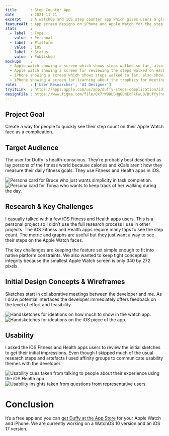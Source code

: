 ```yaml
---
title      : Step Counter App
date       : 2021-11-21
excerpt    : A watchOS and iOS step counter app which gives users a glanceable view of their steps as a watch face complication with an accompanying iOS app.
featureAlt : App screen designs on iPhone and Apple Watch for the step counter app.
stats      : 
  - label  : Type
    value  : Personal
  - label  : Platform
    value  : iOS
  - label  : Status
    value  : Published
mockups    : 
  - Apple watch showing a screen which shows steps walked so far, also showing the equivalents in miles and flights of stairs.
  - Apple watch showing a screen for reviewing the steps walked on each of the preview seven days.
  - iPhone showing a screen which shows steps walked so far, also showing the equivalents in miles and flights of stairs. It also shows the previous seven days.
  - iPhone showing a screen for learning about the trophies for meeting and exceeding multiples of goal steps.
roles      : ['User Researcher', 'UI Designer']
tryitLink  : https://apps.apple.com/us/app/duffy-steps-complication/id1207581673
designFile : https://www.figma.com/file/Qx7rW9DLGHgGCmEcFkFwL0/Duffy?node-id=67%3A254
---
```


## Project Goal

Create a way for people to quickly see their step count on their Apple Watch face as a complication.

## Target Audience

The user for Duffy is health-conscious. They’re probably best described as lay persons of the fitness world because calories and kCals aren’t how they measure their daily fitness goals. They use Fitness and Health apps in iOS.

![Persona card for Bruce who just wants simplicity in task completion.](/images/projects/step-counter-app/persona-1.jpg)
![Persona card for Tonya who wants to keep track of her walking during the day.](/images/projects/step-counter-app/persona-2.jpg)

## Research & Key Challenges

I casually talked with a few iOS Fitness and Health apps users. This is a personal project so I didn’t use the full research process I use in other projects. The iOS Fitness and Health apps require many taps to see the step count. The metric and graphs are useful but they just want a way to see their steps on the Apple Watch faces.

The key challenges are keeping the feature set simple enough to fit into native platform constraints. We also wanted to keep tight conceptual integrity because the smallest Apple Watch screen is only 340 by 272 pixels.

## Initial Design Concepts & Wireframes

Sketches start in collaborative meetings between the developer and me. As I draw potential interfaces the developer immediately offers feedback on the level of effort and feasibility.

![Handsketches for ideations on how much to show in the watch app.](/images/projects/step-counter-app/sketch-wireframe-1.jpg)
![Handsketches for ideations on the iOS piece of the app.](/images/projects/step-counter-app/sketch-wireframe-2.jpg)

## Usability

I asked the iOS Fitness and Health apps users to review the initial sketches to get their initial impressions. Even though I skipped much of the usual research steps and artefacts I used affinity groups to communicate usability themes with the developer.

![Usability cues taken from talking to people about their experience using the iOS Health app.](/images/projects/step-counter-app/usability-1.jpg)
![Usability insights taken from questions from representative users.](/images/projects/step-counter-app/usability-2.jpg)

# Conclusion

It’s a free app and you can [get Duffy at the App Store](https://apps.apple.com/us/app/duffy-steps-complication/id1207581673?itsct=apps_box_link&itscg=30200) for your Apple Watch and iPhone. We are currently working on a WatchOS 10 version and an iOS 17 version.
